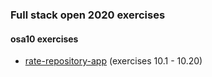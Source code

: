 ### Full stack open 2020 exercises

#### osa10 exercises

* [rate-repository-app](https://github.com/emakipa/rate-repository-app) (exercises 10.1 - 10.20)
